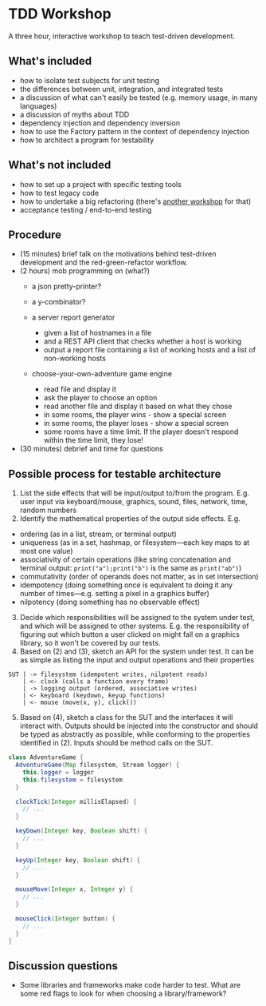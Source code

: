 # TDD Workshop

A three hour, interactive workshop to teach test-driven
development.

## What's included

- how to isolate test subjects for unit testing
- the differences between unit, integration, and integrated
  tests
- a discussion of what can't easily be tested (e.g. memory
  usage, in many languages)
- a discussion of myths about TDD
- dependency injection and dependency inversion
- how to use the Factory pattern in the context of
  dependency injection
- how to architect a program for testability

## What's not included

- how to set up a project with specific testing tools
- how to test legacy code
- how to undertake a big refactoring (there's [another
  workshop](https://github.com/benchristel/refactoring-workshop)
  for that)
- acceptance testing / end-to-end testing

## Procedure

- (15 minutes) brief talk on the motivations behind
  test-driven development and the red-green-refactor
  workflow.
- (2 hours) mob programming on (what?)
  - a json pretty-printer?
  - a y-combinator?
  - a server report generator
    - given a list of hostnames in a file
    - and a REST API client that checks whether a host is working
    - output a report file containing a list of working hosts and a list of non-working hosts

  - choose-your-own-adventure game engine
    - read file and display it
    - ask the player to choose an option
    - read another file and display it based on what they
      chose
    - in some rooms, the player wins - show a special screen
    - in some rooms, the player loses - show a special screen
    - some rooms have a time limit. If the player doesn't
      respond within the time limit, they lose!
- (30 minutes) debrief and time for questions

## Possible process for testable architecture

1. List the side effects that will be input/output to/from
  the program. E.g. user input via keyboard/mouse, graphics,
  sound, files, network, time, random numbers
2. Identify the mathematical properties of the output
  side effects. E.g.
  - ordering (as in a list, stream, or terminal output)
  - uniqueness (as in a set, hashmap, or filesystem—each key maps to at most one value)
  - associativity of certain operations (like string concatenation and terminal output: `print("a");print("b")` is the same as `print("ab")`)
  - commutativity (order of operands does not matter, as in set intersection)
  - idempotency (doing something once is equivalent to doing it any number of times—e.g. setting a pixel in a graphics buffer)
  - nilpotency (doing something has no observable effect)
3. Decide which responsibilities will be assigned to the
  system under test, and which will be assigned to other
  systems. E.g. the responsibility of figuring out which
  button a user clicked on might fall on a graphics library,
  so it won't be covered by our tests.
4. Based on (2) and (3), sketch an API for the system under
  test. It can be as simple as listing the input and output
  operations and their properties
  ```
  SUT | -> filesystem (idempotent writes, nilpotent reads)
      | <- clock (calls a function every frame)
      | -> logging output (ordered, associative writes)
      | <- keyboard (keydown, keyup functions)
      | <- mouse (move(x, y), click())
  ```
5. Based on (4), sketch a class for the SUT and the
   interfaces it will interact with. Outputs should be
   injected into the constructor and should be typed as
   abstractly as possible, while conforming to the properties
   identified in (2). Inputs should be method calls on the SUT.

  ```java
  class AdventureGame {
    AdventureGame(Map filesystem, Stream logger) {
      this.logger = logger
      this.filesystem = filesystem
    }

    clockTick(Integer millisElapsed) {
      // ...
    }

    keyDown(Integer key, Boolean shift) {
      // ...
    }

    keyUp(Integer key, Boolean shift) {
      // ...
    }

    mouseMove(Integer x, Integer y) {
      // ...
    }

    mouseClick(Integer button) {
      // ...
    }
  }
  ```

## Discussion questions

- Some libraries and frameworks make code harder to test.
  What are some red flags to look for when choosing a
  library/framework?

